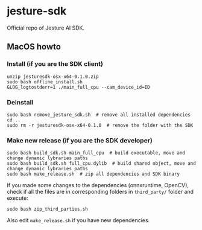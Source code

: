 # jesture-sdk

Official repo of Jesture AI SDK.

## MacOS howto

### Install (if you are the SDK client)

```
unzip jesturesdk-osx-x64-0.1.0.zip
sudo bash offline_install.sh
GLOG_logtostderr=1 ./main_full_cpu --cam_device_id=ID
```

### Deinstall

```
sudo bash remove_jesture_sdk.sh  # remove all installed dependencies
cd ..
sudo rm -r jesturesdk-osx-x64-0.1.0  # remove the folder with the SDK
```

### Make new release (if you are the SDK developer)

```
sudo bash build_sdk.sh main_full_cpu  # build executable, move and change dynamic lybraries paths
sudo bash build_sdk.sh full_cpu.dylib  # build shared object, move and change dynamic lybraries paths
sudo bash make_release.sh  # zip all dependencies and SDK binary
```

If you made some changes to the dependencies (onnxruntime, OpenCV), check if all the files are in corresponding folders in `third_party/` folder and execute:
```
sudo bash zip_third_parties.sh
```
Also edit `make_release.sh` if you have new dependencies.
